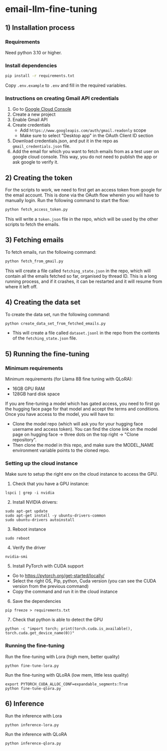 # email-llm-fine-tuning

## 1) Installation process

### Requirements

Need python 3.10 or higher.

### Install dependencies
```bash
pip install -r requirements.txt
```

Copy `.env.example` to `.env` and fill in the required variables.

### Instructions on creating Gmail API credentials

1. Go to [Google Cloud Console](https://console.cloud.google.com/)
2. Create a new project
3. Enable Gmail API
4. Create credentials
    - Add `https://www.googleapis.com/auth/gmail.readonly` scope
    - Make sure to select "Desktop app" in the OAuth Client ID section
5. Download credentials.json, and put it in the repo as `gmail_credentials.json` file.
6. Add the email for which you want to fetch emails from as a test user on google cloud console. This way, you do not need to publish the app or ask google to verify it.

## 2) Creating the token

For the scripts to work, we need to first get an access token from google for the email account. This is done via the OAuth flow wherein you will have to manually login. Run the following command to start the flow:

```bash
python fetch_access_token.py
```

This will write a `token.json` file in the repo, which will be used by the other scripts to fetch the emails.

## 3) Fetching emails

To fetch emails, run the following command:

```bash
python fetch_from_gmail.py
```

This will create a file called `fetching_state.json` in the repo, which will contain all the emails fetched so far, organised by thread ID. This is a long running process, and if it crashes, it can be restarted and it will resume from where it left off.

## 4) Creating the data set

To create the data set, run the following command:

```bash
python create_data_set_from_fetched_emails.py
```

- This will create a file called `dataset.jsonl` in the repo from the contents of the `fetching_state.json` file.

## 5) Running the fine-tuning

### Minimum requirements

Minimum requirements (for Llama 8B fine tuning with QLoRA):
- 16GB GPU RAM
- 128GB hard disk space

If you are fine-tuning a model which has gated access, you need to first go the hugging face page for that model and accept the terms and conditions. Once you have access to the model, you will have to:
- Clone the model repo (which will ask you for your hugging face username and access token). You can find the clone link on the model page on hugging face -> three dots on the top right -> "Clone repository".
- Then clone the model in this repo, and make sure the MODEL_NAME environment variable points to the cloned repo.

### Setting up the cloud instance
Make sure to setup the right env on the cloud instance to access the GPU.

1. Check that you have a GPU instance:
```
lspci | grep -i nvidia
```

2. Install NVIDIA drivers:
```
sudo apt-get update
sudo apt-get install -y ubuntu-drivers-common
sudo ubuntu-drivers autoinstall
```

3. Reboot instance
```
sudo reboot
```

4. Verify the driver
```
nvidia-smi
```

5. Install PyTorch with CUDA support
- Go to https://pytorch.org/get-started/locally/
- Select the right OS, Pip, python, Cuda version (you can see the CUDA version from the previous command)
- Copy the command and run it in the cloud instance

6. Save the dependencies
```
pip freeze > requirements.txt
```

7. Check that python is able to detect the GPU
```
python -c "import torch; print(torch.cuda.is_available(), torch.cuda.get_device_name(0))"
```

### Running the fine-tuning

Run the fine-tuning with Lora (high mem, better quality)
```
python fine-tune-lora.py
```

Run the fine-tuning with QLoRA (low mem, little less quality)
```
export PYTORCH_CUDA_ALLOC_CONF=expandable_segments:True
python fine-tune-qlora.py
```

## 6) Inference

Run the inference with Lora
```
python inference-lora.py
```

Run the inference with QLoRA
```
python inference-qlora.py
```
